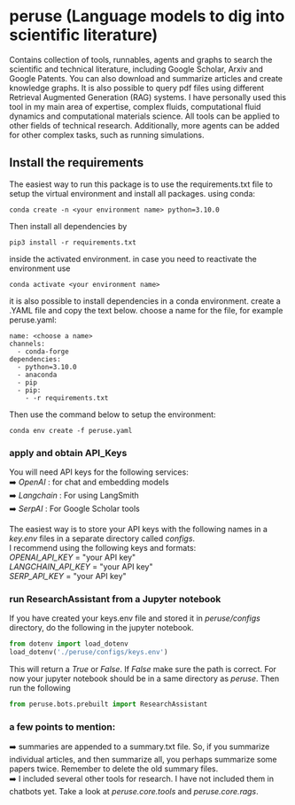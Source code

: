 # **peruse (Language models to dig into scientific literature)**
Contains collection of tools, runnables, agents and graphs to search the scientific and technical literature, including Google Scholar, Arxiv and Google Patents. You can also download and summarize articles and create knowledge graphs. It is also possible to 
query pdf files using different Retrieval Augmented Generation (RAG) systems. 
I have personally used this tool in my main area of expertise, complex fluids, computational fluid dynamics and computational materials science. 
All tools can be applied to other fields of technical research.
Additionally, more agents can be added for other complex tasks, such as running simulations.

## Install the requirements
The easiest way to run this package is to use the requirements.txt file to setup the virtual environment and install all packages. using conda:
``` console 
conda create -n <your environment name> python=3.10.0
```
Then install all dependencies by 

``` console
pip3 install -r requirements.txt
```
inside the activated environment.
in case you need to reactivate the environment use
```console
conda activate <your environment name>
```

it is also possible to install dependencies in a conda environment. create a .YAML file and copy the text below. choose a name for the file, for example peruse.yaml:

```console
name: <choose a name>
channels:
  - conda-forge
dependencies:
  - python=3.10.0
  - anaconda
  - pip
  - pip:
    - -r requirements.txt
```
Then use the command below to setup the environment:

```console
conda env create -f peruse.yaml
```

### apply and obtain API_Keys
You will need API keys for the following services: <br/>
➡️ _OpenAI_ : for chat and embedding models <br/>
➡️ _Langchain_ : For using LangSmith <br/>
➡️ _SerpAI_ : For Google Scholar tools <br />

The easiest way is to store your API keys with the following names in a _key.env_ files in a separate directory called _configs_. <br/>
I recommend using the following keys and formats: <br/>
_OPENAI_API_KEY_ = "your API key" <br/> 
_LANGCHAIN_API_KEY_ = "your API key" <br/>
_SERP_API_KEY_ = "your API key" <br/>

### run ResearchAssistant from a Jupyter notebook
If you have created your keys.env file and stored it in _peruse/configs_ directory, do the following in the jupyter notebook. 
``` python
from dotenv import load_dotenv
load_dotenv('./peruse/configs/keys.env')
```
This will return a _True_ or _False_. If _False_ make sure the path is correct. For now your jupyter notebook should be in a same directory as _peruse_. 
Then run the following 
```python
from peruse.bots.prebuilt import ResearchAssistant
```

### a few points to mention:
➡️ summaries are appended to a summary.txt file. So, if you summarize individual articles, and then summarize all, you perhaps summarize some papers twice. Remember to delete the old summary files. <br/>
➡️ I included several other tools for research. I have not included them in chatbots yet. Take a look at _peruse.core.tools_ and _peruse.core.rags_. 











